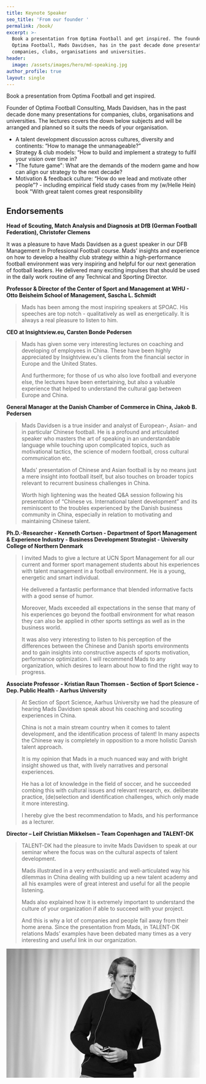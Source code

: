 ```yaml
---
title: Keynote Speaker
seo_title: 'From our founder '
permalink: /book/
excerpt: >-
  Book a presentation from Optima Football and get inspired. The founder of
  Optima Football, Mads Davidsen, has in the past decade done presentations for
  companies, clubs, organisations and universities.
header:
  image: /assets/images/hero/md-speaking.jpg
author_profile: true
layout: single
---
```

Book a presentation from Optima Football and get inspired.

Founder of Optima Football Consulting, Mads Davidsen, has in the past decade done many presentations for companies, clubs, organisations and universities. The lectures covers the down below subjects and will be arranged and planned so it suits the needs of your organisation.

* A talent development discussion across cultures, diversity and continents: “How to manage the unmanageable?”
* Strategy & club models: “How to build and implement a strategy to fulfil your vision over time in?
* "The future game": What are the demands of the modern game and how can align our strategy to the next decade?
* Motivation & feedback culture: “How do we lead and motivate other people”? - including empirical field study cases from my (w/Helle Hein) book "With great talent comes great responsibility

## Endorsements

**Head of Scouting, Match Analysis and Diagnosis at DfB (German Football Federation), Christofer Clemens**

It was a pleasure to have Mads Davidsen as a guest speaker in our DFB Management in Professional Football course. Mads' insights and experience on how to develop a healthy club strategy within a high-performance football environment was very inspiring and helpful for our next generation of football leaders. He delivered many exciting impulses that should be used in the daily work routine of any Technical and Sporting Director.

**Professor & Director of the Center of Sport and Management at WHU - Otto Beisheim School of Management, Sascha L. Schmidt**

> Mads has been among the most inspiring speakers at SPOAC. His speeches are top notch - qualitatively as well as energetically. It is always a real pleasure to listen to him.

**CEO at Insightview.eu, Carsten Bonde Pedersen**

> Mads has given some very interesting lectures on coaching and developing of employees in China. These have been highly appreciated by Insightview.eu's clients from the financial sector in Europe and the United States.
>
> And furthermore; for those of us who also love football and everyone else, the lectures have been entertaining, but also a valuable experience that helped to understand the cultural gap between Europe and China.

**General Manager at the Danish Chamber of Commerce in China, Jakob B. Pedersen**

> Mads Davidsen is a true insider and analyst of European-, Asian- and in particular Chinese football. He is a profound and articulated speaker who masters the art of speaking in an understandable language while touching upon complicated topics, such as motivational tactics, the science of modern football, cross cultural communication etc.
>
> Mads' presentation of Chinese and Asian football is by no means just a mere insight into football itself, but also touches on broader topics relevant to recurrent business challenges in China.
>
> Worth high lightening was the heated Q&A session following his presentation of “Chinese vs. International talent development” and its reminiscent to the troubles experienced by the Danish business community in China, especially in relation to motivating and maintaining Chinese talent.

**Ph.D.-Researcher - Kenneth Cortsen - Department of Sport Management & Experience Industry - Business Development Strategist - University College of Northern Denmark**

> I invited Mads to give a lecture at UCN Sport Management for all our current and former sport management students about his experiences with talent management in a football environment. He is a young, energetic and smart individual.
>
> He delivered a fantastic performance that blended informative facts with a good sense of humor. 
>
> Moreover, Mads exceeded all expectations in the sense that many of his experiences go beyond the football environment for what reason they can also be applied in other sports settings as well as in the business world.
>
> It was also very interesting to listen to his perception of the differences between the Chinese and Danish sports environments and to gain insights into constructive aspects of sports motivation, performance optimization. I will recommend Mads to any organization, which desires to learn about how to find the right way to progress.

**Associate Professor - Kristian Raun Thomsen - Section of Sport Science - Dep. Public Health - Aarhus University**

> At Section of Sport Science, Aarhus University we had the pleasure of hearing Mads Davidsen speak about his coaching and scouting experiences in China.
>
> China is not a main stream country when it comes to talent development, and the identification process of talent! In many aspects the Chinese way is completely in opposition to a more holistic Danish talent approach.
>
> It is my opinion that Mads in a much nuanced way and with bright insight showed us that, with lively narratives and personal experiences.
>
> He has a lot of knowledge in the field of soccer, and he succeeded combing this with cultural issues and relevant research, ex. deliberate practice, (de)selection and identification challenges, which only made it more interesting.
>
> I hereby give the best recommendation to Mads, and his performance as a lecturer.

**Director – Leif Christian Mikkelsen – Team Copenhagen and TALENT-DK**

> TALENT-DK had the pleasure to invite Mads Davidsen to speak at our seminar where the focus was on the cultural aspects of talent development.
>
> Mads illustrated in a very enthusiastic and well-articulated way his dilemmas in China dealing with building up a new talent academy and all his examples were of great interest and useful for all the people listening.
>
> Mads also explained how it is extremely important to understand the culture of your organization if able to succeed with your project.
>
> And this is why a lot of companies and people fail away from their home arena. Since the presentation from Mads, in TALENT-DK relations Mads’ examples have been debated many times as a very interesting and useful link in our organization.

![Mads Davidsen keynote speak](/assets/images/mads-2022-speaking.jpg)

